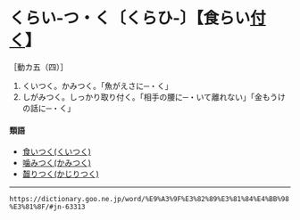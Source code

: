 # くらい‐つ・く〔くらひ‐〕【食らい[付く](%E3%81%A4%E3%81%8F%EF%BC%88%E4%BB%98%E3%81%8F%EF%BC%8F%E9%99%84%E3%81%8F%EF%BC%8F%E7%9D%80%E3%81%8F%EF%BC%89.md)】
［動カ五（四）］
1.  くいつく。かみつく。「魚がえさに─・く」
2.  しがみつく。しっかり取り付く。「相手の腰に─・いて離れない」「金もうけの話に─・く」
    

#### 類語

-   [食いつく(くいつく)](くいつく（食いつく）)
-   [噛みつく(かみつく)](かみつく（噛み付く）)
-   [齧りつく(かじりつく)](https://dictionary.goo.ne.jp/word/%E9%BD%A7%E3%82%8A%E4%BB%98%E3%81%8F_%28%E3%81%8B%E3%81%98%E3%82%8A%E3%81%A4%E3%81%8F%29/#jn-40849)

---
`https://dictionary.goo.ne.jp/word/%E9%A3%9F%E3%82%89%E3%81%84%E4%BB%98%E3%81%8F/#jn-63313`
